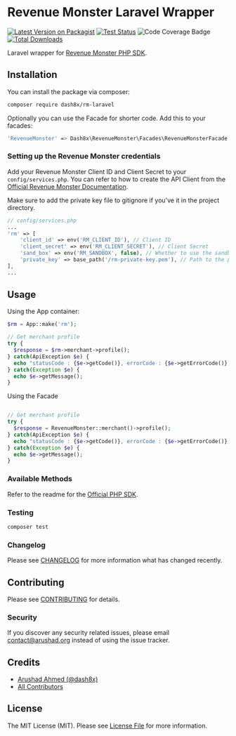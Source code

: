 # Revenue Monster Laravel Wrapper

[![Latest Version on Packagist](https://img.shields.io/packagist/v/dash8x/rm-laravel.svg?style=flat-square)](https://packagist.org/packages/dash8x/rm-laravel)
[![Test Status](../../actions/workflows/run-tests.yml/badge.svg)](../../actions/workflows/run-tests.yml)
![Code Coverage Badge](./.github/coverage.svg)
[![Total Downloads](https://img.shields.io/packagist/dt/dash8x/rm-laravel.svg?style=flat-square)](https://packagist.org/packages/dash8x/rm-laravel)

Laravel wrapper for [Revenue Monster PHP SDK](https://github.com/RevenueMonster/RM-API-SDK-PHP).

## Installation

You can install the package via composer:

``` bash
composer require dash8x/rm-laravel
```

Optionally you can use the Facade for shorter code. Add this to your facades:

``` bash
'RevenueMonster' => Dash8x\RevenueMonster\Facades\RevenueMonsterFacade::class;
```

### Setting up the Revenue Monster credentials

Add your Revenue Monster Client ID and Client Secret to your `config/services.php`.
You can refer to how to create the API Client from the [Official Revenue Monster Documentation](https://doc.revenuemonster.my/docs/quickstart/signature-algorithm).

Make sure to add the private key file to gitignore if you've it in the project directory.

``` php
// config/services.php
...
'rm' => [
    'client_id' => env('RM_CLIENT_ID'), // Client ID 
    'client_secret' => env('RM_CLIENT_SECRET'), // Client Secret
    'sand_box' => env('RM_SANDBOX', false), // Whether to use the sandbox mode
    'private_key' => base_path('/rm-private-key.pem'), // Path to the private key file                           
],
...
```

## Usage

Using the App container:

 
``` php
$rm = App::make('rm');

// Get merchant profile
try {
  $response = $rm->merchant->profile();
} catch(ApiException $e) {
  echo "statusCode : {$e->getCode()}, errorCode : {$e->getErrorCode()}, errorMessage : {$e->getMessage()}";
} catch(Exception $e) {
  echo $e->getMessage();
}
```

Using the Facade

``` php

// Get merchant profile
try {
  $response = RevenueMonster::merchant()->profile();
} catch(ApiException $e) {
  echo "statusCode : {$e->getCode()}, errorCode : {$e->getErrorCode()}, errorMessage : {$e->getMessage()}";
} catch(Exception $e) {
  echo $e->getMessage();
}
```

### Available Methods

Refer to the readme for the [Official PHP SDK](https://github.com/RevenueMonster/RM-API-SDK-PHP).

### Testing

``` bash
composer test
```

### Changelog

Please see [CHANGELOG](CHANGELOG.md) for more information what has changed recently.

## Contributing

Please see [CONTRIBUTING](CONTRIBUTING.md) for details.

### Security

If you discover any security related issues, please email contact@arushad.org instead of using the issue tracker.

## Credits

- [Arushad Ahmed (@dash8x)](https://github.com/dash8x)
- [All Contributors](../../contributors)

## License

The MIT License (MIT). Please see [License File](LICENSE.md) for more information.
